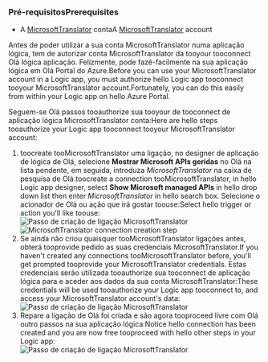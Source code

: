 ### <a name="prerequisites"></a><span data-ttu-id="64625-101">Pré-requisitos</span><span class="sxs-lookup"><span data-stu-id="64625-101">Prerequisites</span></span>
* <span data-ttu-id="64625-102">A [MicrosoftTranslator](https://www.microsoft.com/translator) conta</span><span class="sxs-lookup"><span data-stu-id="64625-102">A [MicrosoftTranslator](https://www.microsoft.com/translator) account</span></span>  

<span data-ttu-id="64625-103">Antes de poder utilizar a sua conta MicrosoftTranslator numa aplicação lógica, tem de autorizar conta MicrosoftTranslator da tooyour tooconnect Olá lógica aplicação. Felizmente, pode fazê-facilmente na sua aplicação lógica em Olá Portal do Azure.</span><span class="sxs-lookup"><span data-stu-id="64625-103">Before you can use your MicrosoftTranslator account in a Logic app, you must authorize hello Logic app tooconnect tooyour MicrosoftTranslator account.Fortunately, you can do this easily from within your Logic app on hello Azure Portal.</span></span>  

<span data-ttu-id="64625-104">Seguem-se Olá passos tooauthorize sua tooyour de tooconnect de aplicação lógica MicrosoftTranslator conta:</span><span class="sxs-lookup"><span data-stu-id="64625-104">Here are hello steps tooauthorize your Logic app tooconnect tooyour MicrosoftTranslator account:</span></span>  

1. <span data-ttu-id="64625-105">toocreate tooMicrosoftTranslator uma ligação, no designer de aplicação de lógica de Olá, selecione **Mostrar Microsoft APIs geridas** no Olá na lista pendente, em seguida, introduza *MicrosoftTranslator* na caixa de pesquisa de Olá.</span><span class="sxs-lookup"><span data-stu-id="64625-105">toocreate a connection tooMicrosoftTranslator, in hello Logic app designer, select **Show Microsoft managed APIs** in hello drop down list then enter *MicrosoftTranslator* in hello search box.</span></span> <span data-ttu-id="64625-106">Selecione o acionador de Olá ou ação que irá gostar toouse:</span><span class="sxs-lookup"><span data-stu-id="64625-106">Select hello trigger or action you'll like toouse:</span></span>  
   <span data-ttu-id="64625-107">![Passo de criação de ligação MicrosoftTranslator](./media/connectors-create-api-microsofttranslator/microsofttranslator-1.png)</span><span class="sxs-lookup"><span data-stu-id="64625-107">![MicrosoftTranslator connection creation step](./media/connectors-create-api-microsofttranslator/microsofttranslator-1.png)</span></span>  
2. <span data-ttu-id="64625-108">Se ainda não criou quaisquer tooMicrosoftTranslator ligações antes, obterá tooprovide pedido as suas credenciais MicrosoftTranslator.</span><span class="sxs-lookup"><span data-stu-id="64625-108">If you haven't created any connections tooMicrosoftTranslator before, you'll get prompted tooprovide your MicrosoftTranslator credentials.</span></span> <span data-ttu-id="64625-109">Estas credenciais serão utilizada tooauthorize sua tooconnect de aplicação lógica para e aceder aos dados da sua conta MicrosoftTranslator:</span><span class="sxs-lookup"><span data-stu-id="64625-109">These credentials will be used tooauthorize your Logic app tooconnect to, and access your MicrosoftTranslator account's data:</span></span>  
   ![Passo de criação de ligação MicrosoftTranslator](./media/connectors-create-api-microsofttranslator/microsofttranslator-2.png)  
3. <span data-ttu-id="64625-111">Repare a ligação de Olá foi criada e são agora tooproceed livre com Olá outro passos na sua aplicação lógica:</span><span class="sxs-lookup"><span data-stu-id="64625-111">Notice hello connection has been created and you are now free tooproceed with hello other steps in your Logic app:</span></span>  
   ![Passo de criação de ligação MicrosoftTranslator](./media/connectors-create-api-microsofttranslator/microsofttranslator-3.png)  

